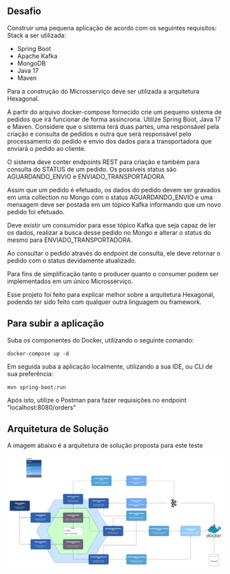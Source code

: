 ## Desafio

Construir uma pequena aplicação de acordo com os seguintes requisitos:
Stack a ser utilizada:
- Spring Boot
- Apache Kafka
- MongoDB
- Java 17
- Maven

Para a construção do Microsserviço deve ser utilizada a arquitetura Hexagonal.

A partir do arquivo docker-compose fornecido crie um pequeno sistema de pedidos que irá funcionar de forma assíncrona. Utilize Spring Boot, Java 17 e Maven.
Considere que o sistema terá duas partes, uma responsável pela criação e consulta de pedidos e outra que será responsável pelo processamento do pedido e envio dos dados para a transportadora que enviará o pedido ao cliente.

O sistema deve conter endpoints REST para criação e também para consulta do STATUS de um pedido. Os possíveis status são AGUARDANDO_ENVIO e ENVIADO_TRANSPORTADORA

Assim que um pedido é efetuado, os dados do pedido devem ser gravados em uma collection no Mongo com o status AGUARDANDO_ENVIO
e uma mensagem deve ser postada em um tópico Kafka informando que um novo pedido foi efetuado.

Deve existir um consumidor para esse tópico Kafka que seja capaz de ler os dados, realizar a busca desse pedido no Mongo e alterar o status do mesmo para ENVIADO_TRANSPORTADORA.

Ao consultar o pedido através do endpoint de consulta, ele deve retornar o pedido com o status devidamente atualizado.

Para fins de simplificação tanto o producer quanto o consumer podem ser implementados em um único Microsserviço.


Esse projeto foi feito para explicar melhor sobre a arquitetura Hexagonal, podendo ter sido feito com qualquer outra linguagem ou framework.

## Para subir a aplicação

Suba os componentes do Docker, utilizando o seguinte comando:
```shell script
docker-compose up -d
```
Em seguida suba a aplicação localmente, utilizando a sua IDE, ou CLI de sua preferência:
```
mvn spring-boot:run
```
Após isto, utilize o Postman para fazer requisições no endpoint "localhost:8080/orders"

## Arquitetura de Solução

A imagem abaixo é a arquitetura de solução proposta para este teste

![Architecture.png](Architecture.png)
